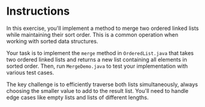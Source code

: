 # Instructions

In this exercise, you'll implement a method to merge two ordered linked lists while maintaining their sort order. This is a common operation when working with sorted data structures.

Your task is to implement the `merge` method in `OrderedList.java` that takes two ordered linked lists and returns a new list containing all elements in sorted order. Then, run `MergeDemo.java` to test your implementation with various test cases.

The key challenge is to efficiently traverse both lists simultaneously, always choosing the smaller value to add to the result list. You'll need to handle edge cases like empty lists and lists of different lengths. 